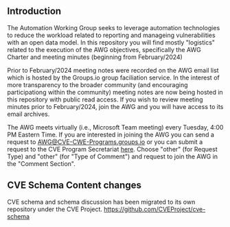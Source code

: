 ## Introduction

The Automation Working Group seeks to leverage automation technologies to reduce the workload related to reporting and manageing vulnerabilities with an open data model.   In this repository you will find mostly "logistics" related to the execution of the AWG objectives, specifically the AWG Charter and meeting minutes (beginning from February/2024)  

Prior to February/2024 meeting notes were recorded on the AWG email list which is hosted by the Groups.io group faciliation service.  In the interest of more transparency to the broader community (and encouraging participationg within the community) meeting notes are now being hosted in this repository with public read access.  If you wish to review meeting minutes prior to February/2024, join the AWG and you will have access to its email archives.   

The AWG meets virtually (i.e., Microsoft Team meeting) every Tuesday, 4:00 PM Eastern Time.  If you are interested in joining the AWG you can send a request to AWG@CVE-CWE-Programs.groups.io or you can submit a request to the CVE Program Secretariat [here](https://cveform.mitre.org/).  Choose "other" (for Request Type) and "other" (for "Type of Comment") and request to join the AWG in the "Comment Section". 

## CVE Schema Content changes

CVE schema and schema discussion has been migrated to its own repository under the CVE Project.
https://github.com/CVEProject/cve-schema
